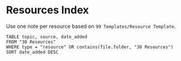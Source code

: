 # Resources Index

Use one note per resource based on `99 Templates/Resource Template`.

```dataview
TABLE topic, source, date_added
FROM "30 Resources"
WHERE type = "resource" OR contains(file.folder, "30 Resources")
SORT date_added DESC
```


